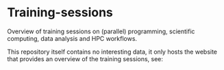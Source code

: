 # Training-sessions

Overview of training sessions on (parallel) programming, scientific
computing, data analysis and HPC workflows.

This repository itself contains no interesting data, it only hosts the 
website that provides an overview of the training sessions, see:

